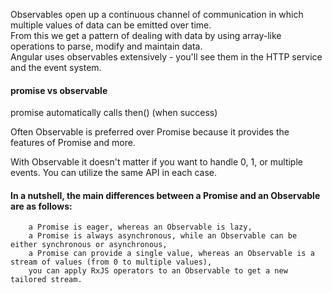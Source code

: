 Observables open up a continuous channel of communication in which multiple values of data can be emitted over time.   
From this we get a pattern of dealing with data by using array-like operations to parse, modify and maintain data.   
Angular uses observables extensively - you'll see them in the HTTP service and the event system.   

#### promise vs observable

promise automatically calls then() (when success)   

Often Observable is preferred over Promise because it provides the features of Promise and more.  

With Observable it doesn't matter if you want to handle 0, 1, or multiple events. You can utilize the same API in each case.   


#### In a nutshell, the main differences between a Promise and an Observable are as follows:

        a Promise is eager, whereas an Observable is lazy,
        a Promise is always asynchronous, while an Observable can be either synchronous or asynchronous,
        a Promise can provide a single value, whereas an Observable is a stream of values (from 0 to multiple values),
        you can apply RxJS operators to an Observable to get a new tailored stream.
